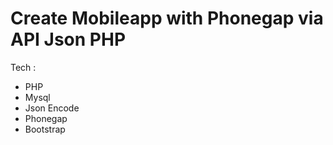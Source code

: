 # Create Mobileapp with Phonegap via API Json PHP

Tech :
- PHP
- Mysql
- Json Encode
- Phonegap
- Bootstrap
